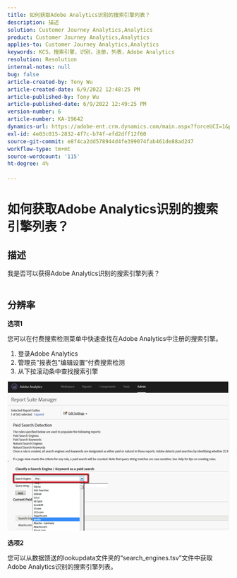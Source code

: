 ```yaml
---
title: 如何获取Adobe Analytics识别的搜索引擎列表？
description: 描述
solution: Customer Journey Analytics,Analytics
product: Customer Journey Analytics,Analytics
applies-to: Customer Journey Analytics,Analytics
keywords: KCS，搜索引擎，识别，注册，列表，Adobe Analytics
resolution: Resolution
internal-notes: null
bug: false
article-created-by: Tony Wu
article-created-date: 6/9/2022 12:48:25 PM
article-published-by: Tony Wu
article-published-date: 6/9/2022 12:49:25 PM
version-number: 6
article-number: KA-19642
dynamics-url: https://adobe-ent.crm.dynamics.com/main.aspx?forceUCI=1&pagetype=entityrecord&etn=knowledgearticle&id=6c2d5c72-f2e7-ec11-bb3c-000d3a3b1c99
exl-id: 4e03c015-2832-4f7c-b74f-efd2dff12f60
source-git-commit: e8f4ca2dd578944d4fe399074fab461de88ad247
workflow-type: tm+mt
source-wordcount: '115'
ht-degree: 4%

---
```


# 如何获取Adobe Analytics识别的搜索引擎列表？

## 描述

我是否可以获得Adobe Analytics识别的搜索引擎列表？
<br> 

## 分辨率


<b>选项1</b>

您可以在付费搜索检测菜单中快速查找在Adobe Analytics中注册的搜索引擎。

1. 登录Adobe Analytics
2. 管理员“报表包”编辑设置“付费搜索检测
3. 从下拉滚动条中查找搜索引擎


![](assets/d35acf7a-a0e7-ec11-bb3c-000d3a3bd25c.png)

<b>选项2</b>

您可以从数据馈送的lookupdata文件夹的“search_engines.tsv”文件中获取Adobe Analytics识别的搜索引擎列表。
